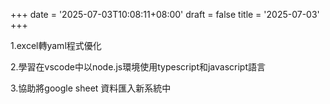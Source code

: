 +++
date = '2025-07-03T10:08:11+08:00'
draft = false
title = '2025-07-03'
+++

1.excel轉yaml程式優化

2.學習在vscode中以node.js環境使用typescript和javascript語言

3.協助將google sheet 資料匯入新系統中
